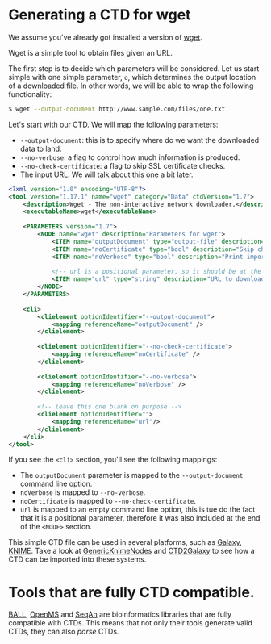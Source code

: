 # Generating a CTD for wget
We assume you've already got installed a version of [wget]. 

Wget is a simple tool to obtain files given an URL.

The first step is to decide which parameters will be considered. Let us start simple with one simple parameter, `o`, which determines the output location of a downloaded file. In other words, we will be able to wrap the following functionality: 

```sh
$ wget --output-document http://www.sample.com/files/one.txt
```

Let's start with our CTD. We will map the following parameters:

* `--output-document`: this is to specify where do we want the downloaded data to land.
* `--no-verbose`: a flag to control how much information is produced.
* `--no-check-certificate`: a flag to skip SSL certificate checks.
* The input URL. We will talk about this one a bit later.

```xml
<?xml version="1.0" encoding="UTF-8"?>
<tool version="1.17.1" name="wget" category="Data" ctdVersion="1.7">
    <description>Wget - The non-interactive network downloader.</description>
    <executableName>wget</executableName>
    
    <PARAMETERS version="1.7">
        <NODE name="wget" description="Parameters for wget">
            <ITEM name="outputDocument" type="output-file" description="Loction of the output file" required="true" value=""/>
            <ITEM name="noCertificate" type="bool" description="Skip checking of certificate" required="false" value="false"/>
            <ITEM name="noVerbose" type="bool" description="Print important information" required="false" value="true"/>
            
            <!-- url is a positional parameter, so it should be at the very end!!! -->
            <ITEM name="url" type="string" description="URL to download" required="true" value=""/>
        </NODE>
    </PARAMETERS>
    
	<cli>
		<clielement optionIdentifier="--output-document">
			<mapping referenceName="outputDocument" />
		</clielement>
		
		<clielement optionIdentifier="--no-check-certificate">
			<mapping referenceName="noCertificate" />
		</clielement>
		
		<clielement optionIdentifier="--no-verbose">
			<mapping referenceName="noVerbose" />
		</clielement>
		
		<!-- leave this one blank on purpose -->
		<clielement optionIdentifier="">
			<mapping referenceName="url"/>
		</clielement>
	</cli> 	   
</tool>
```

If you see the `<cli>` section, you'll see the following mappings:

* The `outputDocument` parameter is mapped to the `--output-document` command line option.
* `noVerbose` is mapped to `--no-verbose`.
* `noCertificate` is mapped to `--no-check-certificate`.
* `url` is mapped to an empty command line option, this is tue do the fact that it is a positional parameter, therefore it was also included at the end of the `<NODE>` section.

This simple CTD file can be used in several platforms, such as [Galaxy], [KNIME]. Take a look at [GenericKnimeNodes] and [CTD2Galaxy] to see how a CTD can be imported into these systems.


# Tools that are fully CTD compatible.
[BALL], [OpenMS] and [SeqAn] are bioinformatics libraries that are fully compatible with CTDs. This means that not only their tools generate valid CTDs, they can also _parse_ CTDs.


[wget]: https://www.gnu.org/software/wget/
[Galaxy]: https://wiki.galaxyproject.org/
[KNIME]: https://www.knime.org/
[GenericKNIMENodes]: https://github.com/genericworkflownodes/GenericKnimeNodes
[CTD2Galaxy]: https://github.com/WorkflowConversion/CTD2Galaxy
[BALL]: https://github.com/BALL-Project/ball
[OpenMS]: http://www.openms.de/
[SeqAn]: https://github.com/seqan/seqan